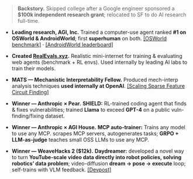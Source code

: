 > **Backstory.** Skipped college after a Google engineer sponsored a **$100k independent research grant**; relocated to SF to do AI research full-time.

- **Leading research, AGI, Inc.** Trained a computer-use agent ranked **#1 on OSWorld & AndroidWorld**; first **superhuman** on both. [[OSWorld benchmark]](https://os-world.github.io/#benchmark) · [[AndroidWorld leaderboard]](https://docs.google.com/spreadsheets/d/1cchzP9dlTZ3WXQTfYNhh3avxoLipqHN75v1Tb86uhHo/edit?gid=0#gid=0)

- **Created [RealEvals.xyz](https://realevals.xyz).** Realistic mini-internet for training & evaluating web agents (benchmark + RL envs). Used internally by leading AI labs to train their models.

- **MATS — Mechanistic Interpretability Fellow.** Produced mech-interp analysis techniques **used internally at OpenAI**. [[Scaling Sparse Feature Circuit Finding]](https://www.lesswrong.com/posts/PkeB4TLxgaNnSmddg/scaling-sparse-feature-circuit-finding-to-gemma-9b)

- **Winner — Anthropic × Pear.** **SHIELD:** RL-trained coding agent that finds & fixes vulnerabilities; trained **Llama** to exceed **GPT-4** on a public vuln-finding/fixing dataset.

- **Winner — Anthropic × AGI House.** **MCP auto-trainer:** Trains any model to use any MCP. scrapes MCP servers, autogenerates tasks; **GRPO + LLM-as-judge** teaches small OSS LLMs to use any MCP.

- **Winner — WeaveHacks 2 ($12k).** **Daydreamer:** developed a novel way to turn **YouTube-scale video data directly into robot policies, solving robotics’ data problem**; video-diffusion **dream → pose → execute** loop; self-trains with VLM feedback. [[Devpost]](https://devpost.com/software/daydreamer-the-gpt-moment-for-robotics)
